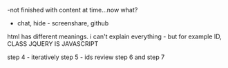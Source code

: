 -not finished with content at time...now what?


* chat, hide - screenshare, github




html has different meanings. i can't explain everything - but for example ID, CLASS
JQUERY IS JAVASCRIPT
 
step 4 - iteratively
step 5 - ids
review step 6 and step 7
